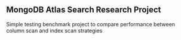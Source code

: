 ## MongoDB Atlas Search Research Project
Simple testing benchmark project to compare
performance between column scan and index
scan strategies